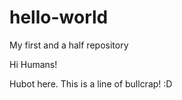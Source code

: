 # hello-world
My first and a half repository

Hi Humans!

Hubot here. This is a line of bullcrap! :D
